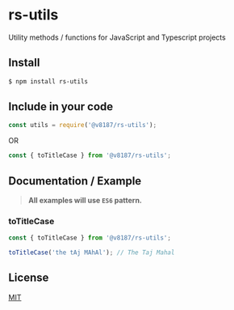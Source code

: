 # rs-utils
Utility methods / functions for JavaScript and Typescript projects


## Install

```bash
$ npm install rs-utils
```

## Include in your code

```js
const utils = require('@v8187/rs-utils');
```

OR

```js
const { toTitleCase } from '@v8187/rs-utils';
```

## Documentation / Example

> **All examples will use `ES6` pattern.**

### toTitleCase

```js
const { toTitleCase } from '@v8187/rs-utils';

toTitleCase('the tAj MAhAl'); // The Taj Mahal
```


## License

[MIT](LICENSE)